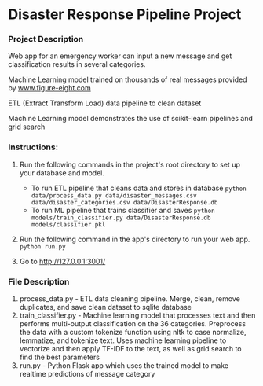 # Disaster Response Pipeline Project

### Project Description
Web app for an emergency worker can input a new message and get classification results in several categories.

Machine Learning model trained on thousands of real messages provided by www.figure-eight.com

ETL (Extract Transform Load) data pipeline to clean dataset 

Machine Learning model demonstrates the use of scikit-learn pipelines and grid search

### Instructions:
1. Run the following commands in the project's root directory to set up your database and model.

    - To run ETL pipeline that cleans data and stores in database
        `python data/process_data.py data/disaster_messages.csv data/disaster_categories.csv data/DisasterResponse.db`
    - To run ML pipeline that trains classifier and saves
        `python models/train_classifier.py data/DisasterResponse.db models/classifier.pkl`

2. Run the following command in the app's directory to run your web app.
    `python run.py`

3. Go to http://127.0.0.1:3001/

### File Description
1. process_data.py - ETL data cleaning pipeline. Merge, clean, remove duplicates, and save clean dataset to sqlite database
2. train_classifier.py - Machine learning model that processes text and then performs multi-output classification on the 36 categories. Preprocess the data with a custom tokenize function using nltk to case normalize, lemmatize, and tokenize text. Uses machine learning pipeline to vectorize and then apply TF-IDF to the text, as well as grid search to find the best parameters
3. run.py - Python Flask app which uses the trained model to make realtime predictions of message category